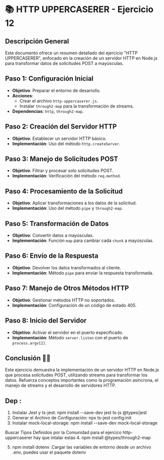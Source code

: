 # 📚 HTTP UPPERCASERER - Ejercicio 12

## Descripción General
Este documento ofrece un resumen detallado del ejercicio "HTTP UPPERCASERER", enfocado en la creación de un servidor HTTP en Node.js para transformar datos de solicitudes POST a mayúsculas.

## Paso 1: Configuración Inicial
- **Objetivo**: Preparar el entorno de desarrollo.
- **Acciones**:
   - Crear el archivo `http-uppercaserer.js`.
   - Instalar `through2-map` para la transformación de streams.
- **Dependencias**: `http`, `through2-map`.

## Paso 2: Creación del Servidor HTTP
- **Objetivo**: Establecer un servidor HTTP básico.
- **Implementación**: Uso del método `http.createServer`.

## Paso 3: Manejo de Solicitudes POST
- **Objetivo**: Filtrar y procesar solo solicitudes POST.
- **Implementación**: Verificación del método `req.method`.

## Paso 4: Procesamiento de la Solicitud
- **Objetivo**: Aplicar transformaciones a los datos de la solicitud.
- **Implementación**: Uso del método `pipe` y `through2-map`.

## Paso 5: Transformación de Datos
- **Objetivo**: Convertir datos a mayúsculas.
- **Implementación**: Función `map` para cambiar cada `chunk` a mayúsculas.

## Paso 6: Envío de la Respuesta
- **Objetivo**: Devolver los datos transformados al cliente.
- **Implementación**: Método `pipe` para enviar la respuesta transformada.

## Paso 7: Manejo de Otros Métodos HTTP
- **Objetivo**: Gestionar métodos HTTP no soportados.
- **Implementación**: Configuración de un código de estado 405.

## Paso 8: Inicio del Servidor
- **Objetivo**: Activar el servidor en el puerto especificado.
- **Implementación**: Método `server.listen` con el puerto de `process.argv[2]`.

## Conclusión 🤌🏼
Este ejercicio demuestra la implementación de un servidor HTTP en Node.js que procesa solicitudes POST, utilizando streams para transformar los datos. Refuerza conceptos importantes como la programación asíncrona, el manejo de streams y el desarrollo de servidores HTTP.



## Dep :
1. Instalar Jest y ts-jest: npm install --save-dev jest ts-js @types/jest
2. Generar el Archivo de Configuración: npx ts-jest config:init 
3. Instalar mock-local-storage: npm install --save-dev mock-local-storage


Buscar Tipos Definidos por la Comunidad
para el ejercico http-uppercaserer hay que intalar estas 
4. npm install @types/through2-map

5. npm install dotenv .Cargar las variables de entorno desde un archivo .env, puedes usar el paquete dotenv